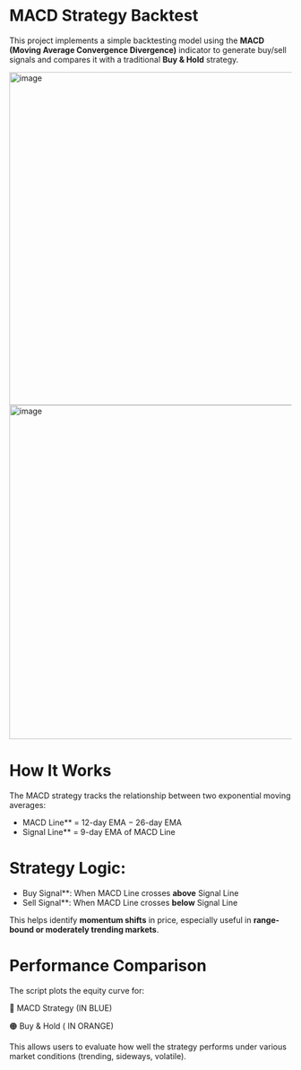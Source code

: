 # MACD Strategy Backtest

This project implements a simple backtesting model using the **MACD (Moving Average Convergence Divergence)** indicator to generate buy/sell signals and compares it with a traditional **Buy & Hold** strategy.

<img width="1190" height="594" alt="image" src="https://github.com/user-attachments/assets/5d7340e5-f34e-4d53-bd61-a589463a3b6c" />

<img width="1198" height="596" alt="image" src="https://github.com/user-attachments/assets/81fdc6a7-c90a-412d-b680-fd89d5949e2c" />


# How It Works

The MACD strategy tracks the relationship between two exponential moving averages:

- MACD Line** = 12-day EMA − 26-day EMA  
- Signal Line** = 9-day EMA of MACD Line  

# Strategy Logic:

- Buy Signal**: When MACD Line crosses **above** Signal Line  
- Sell Signal**: When MACD Line crosses **below** Signal Line  

This helps identify **momentum shifts** in price, especially useful in **range-bound or moderately trending markets**.

# Performance Comparison


The script plots the equity curve for:

📘 MACD Strategy (IN BLUE)

🟠 Buy & Hold ( IN ORANGE)

This allows users to evaluate how well the strategy performs under various market conditions (trending, sideways, volatile).

